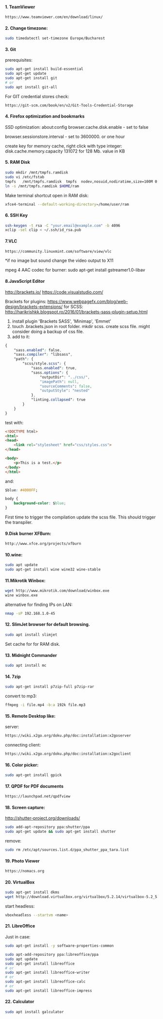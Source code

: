 #### 1. TeamViewer
```html
https://www.teamviewer.com/en/download/linux/
```

#### 2. Change timezone:
```bash
sudo timedatectl set-timezone Europe/Bucharest
```

#### 3. Git
prerequisites: 
```bash
sudo apt-get install build-essential
sudo apt-get update
sudo apt-get install git
# or
sudo apt install git-all
```
For GIT credential stores check: 
```html
https://git-scm.com/book/en/v2/Git-Tools-Credential-Storage
```
#### 4. Firefox optimization and bookmarks
SSD optimization:
about:config
browser.cache.disk.enable - set to false

browser.sessionstore.interval - set to 3600000. or one hour

create key for memory cache, right click with type integer:
disk.cache.memory.capacity
131072 for 128 Mb. value in KB

#### 5. RAM Disk
```bash
sudo mkdir /mnt/tmpfs.ramdisk
sudo vi /etc/fstab
tmpfs   /mnt/tmpfs.ramdisk  tmpfs  nodev,nosuid,nodiratime,size=100M 0  0
ln -s /mnt/tmpfs.ramdisk $HOME/ram
```
Make terminal shortcut open in RAM disk:
```bash
xfce4-terminal --default-working-directory=/home/user/ram
```
#### 6. SSH Key
```bash
ssh-keygen -t rsa -C "your.email@example.com" -b 4096
xclip -sel clip < ~/.ssh/id_rsa.pub
```
#### 7.VLC
```html
https://community.linuxmint.com/software/view/vlc
```
*if no image but sound change the video output to X11

mpeg 4 AAC codec for burner: sudo apt-get install gstreamer1.0-libav

#### 8.JavaScript Editor
http://brackets.io/
https://code.visualstudio.com/

Brackets
for plugins: https://www.webpagefx.com/blog/web-design/brackets-extensions/
for SCSS: http://harikrishkk.blogspot.ro/2016/01/brackets-sass-plugin-setup.html
1. install plugin 'Brackets SASS', 'Minimap', 'Emmet'
2. touch .brackets.json in root folder. mkdir scss. create scss file. might consider doing a backup of css file.
3. add to it:
```css
{
    "sass.enabled": false,
    "sass.compiler": "libsass",
    "path": {
        "scss/style.scss": {
            "sass.enabled": true, 
            "sass.options": {                
                "outputDir": "../css/",
                "imagePath": null,
                "sourceComments": false,
                "outputStyle": "nested"
            },
            "linting.collapsed": true
        }
    }
}
```

test with:
```html
<!DOCTYPE html>
<html>
<head>
    <link rel="stylesheet" href="css/styles.css">
</head>

<body>
    <p>This is a test.</p>
</body>
</html>
```

and:
```css
$blue: #4000FF;

body {
    background-color: $blue;
}
```

First time to trigger the compilation update the scss file. This should trigger the transpiler.

#### 9.Disk burner XFBurn:
```html
http://www.xfce.org/projects/xfburn
```
#### 10.wine:
```bash
sudo apt update
sudo apt-get install wine wine32 wine-stable
```
#### 11.Mikrotik Winbox:
```bash
wget http://www.mikrotik.com/download/winbox.exe
wine winbox.exe
```
alternative for finding IPs on LAN:
```bash
nmap -sP 192.168.1.0-45
```
#### 12. SlimJet browser for default browsing.
```bash
sudo apt install slimjet
```
Set cache for for RAM disk.

#### 13. Midnight Commander
```bash
sudo apt install mc
```
#### 14. 7zip
```bash
sudo apt-get install p7zip-full p7zip-rar
```
convert to mp3:
```bash
ffmpeg -i file.mp4 -b:a 192k file.mp3
```
#### 15. Remote Desktop like:
server:
```html
https://wiki.x2go.org/doku.php/doc:installation:x2goserver
```
connecting client:
```html
https://wiki.x2go.org/doku.php/doc:installation:x2goclient
```
#### 16. Color picker:  
```bash
sudo apt-get install gpick
```
#### 17. QPDF for PDF documents
```html
https://launchpad.net/qpdfview
```
#### 18. Screen capture:
http://shutter-project.org/downloads/
```bash
sudo add-apt-repository ppa:shutter/ppa
sudo apt-get update && sudo apt-get install shutter
```
remove:
```bash
sudo rm /etc/apt/sources.list.d/ppa_shutter_ppa_tara.list
```
#### 19. Photo Viewer
```html
https://nomacs.org
```
#### 20. VirtualBox
```bash
sudo apt-get install dkms
wget http://download.virtualbox.org/virtualbox/5.2.14/virtualbox-5.2_5.2.14-123301~Ubuntu~bionic_amd64.deb
```
start headless:
```bash
vboxheadless --startvm <name>
```
#### 21. LibreOffice
Just in case:
```bash
sudo apt-get install -y software-properties-common
```
```bash
sudo apt-add-repository ppa:libreoffice/ppa
sudo apt update
sudo apt-get install libreoffice
# or
sudo apt-get install libreoffice-writer
# or
sudo apt-get install libreoffice-calc
# or
sudo apt-get install libreoffice-impress
```
#### 22. Calculator
```bash
sudo apt install galculator
```
